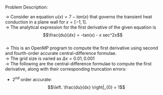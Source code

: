 Problem Description:  

-> Consider an equation $u(x) = 7 - tan(x)$ that governs the transient heat conduction in a plane wall for $x = [-1,1]$.  
-> The analytical expression for the first derivative of the given equation is  
$$\frac{du}{dx} = -tan(x) - x sec^2x$$  
-> This is an OpenMP program to compute the first derivative using second and fourth-order accurate central-difference formulae.  
-> The grid size is varied as $\Delta x = 0.01, 0.001$  
-> The following are the central-difference formulae to compute the first derivative, along with their corresponding truncation errors:

- $2^{nd}$ order accurate:  
$$\left. \frac{du}{dx} \right|_{0} = 1$$
